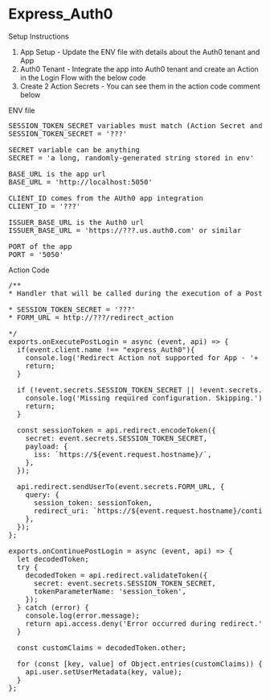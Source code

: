 # Express_Auth0
 
Setup Instructions
1. App Setup - Update the ENV file with details about the Auth0 tenant and App
2. Auth0 Tenant - Integrate the app into Auth0 tenant and create an Action in the Login Flow with the below code
3. Create 2 Action Secrets - You can see them in the action code comment below

ENV file
<pre>
SESSION_TOKEN_SECRET variables must match (Action Secret and ENV variable)
SESSION_TOKEN_SECRET = '???'

SECRET variable can be anything
SECRET = 'a long, randomly-generated string stored in env'

BASE_URL is the app url
BASE_URL = 'http://localhost:5050'

CLIENT_ID comes from the AUth0 app integration
CLIENT_ID = '???'

ISSUER_BASE_URL is the Auth0 url
ISSUER_BASE_URL = 'https://???.us.auth0.com' or similar

PORT of the app
PORT = '5050'
</pre>

Action Code
<pre>
/**
* Handler that will be called during the execution of a PostLogin flow.

* SESSION_TOKEN_SECRET = '???'
* FORM_URL = http://???/redirect_action

*/
exports.onExecutePostLogin = async (event, api) => {
  if(event.client.name !== "express_Auth0"){
    console.log('Redirect Action not supported for App - '+ event.client.name +'. Skipping.');
    return;
  }

  if (!event.secrets.SESSION_TOKEN_SECRET || !event.secrets.FORM_URL) {
    console.log('Missing required configuration. Skipping.');
    return;
  }
  
  const sessionToken = api.redirect.encodeToken({
    secret: event.secrets.SESSION_TOKEN_SECRET,
    payload: {
      iss: `https://${event.request.hostname}/`,
    },
  });

  api.redirect.sendUserTo(event.secrets.FORM_URL, {
    query: {
      session_token: sessionToken,
      redirect_uri: `https://${event.request.hostname}/continue`,
    },
  });
};

exports.onContinuePostLogin = async (event, api) => {
  let decodedToken;
  try {
    decodedToken = api.redirect.validateToken({
      secret: event.secrets.SESSION_TOKEN_SECRET,
      tokenParameterName: 'session_token',
    });
  } catch (error) {
    console.log(error.message);
    return api.access.deny('Error occurred during redirect.');
  }

  const customClaims = decodedToken.other;

  for (const [key, value] of Object.entries(customClaims)) {
    api.user.setUserMetadata(key, value);
  }
};
</pre>
